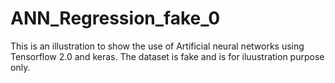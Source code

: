 # ANN_Regression_fake_0
This is an illustration to show the use of Artificial neural networks using Tensorflow 2.0 and keras. The dataset is fake and is for iluustration purpose only.
